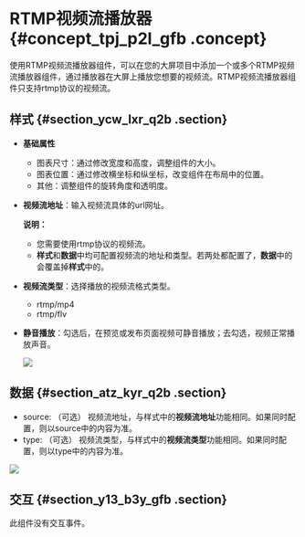 # RTMP视频流播放器 {#concept_tpj_p2l_gfb .concept}

使用RTMP视频流播放器组件，可以在您的大屏项目中添加一个或多个RTMP视频流播放器组件，通过播放器在大屏上播放您想要的视频流。RTMP视频流播放器组件只支持rtmp协议的视频流。

## 样式 {#section_ycw_lxr_q2b .section}

-   **基础属性**

    -   图表尺寸：通过修改宽度和高度，调整组件的大小。
    -   图表位置：通过修改横坐标和纵坐标，改变组件在布局中的位置。
    -   其他：调整组件的旋转角度和透明度。
-   **视频流地址**：输入视频流具体的url网址。

    **说明：** 

    -   您需要使用rtmp协议的视频流。
    -   **样式**和**数据**中均可配置视频流的地址和类型。若两处都配置了，**数据**中的会覆盖掉**样式**中的。
-   **视频流类型**：选择播放的视频流格式类型。
    -   rtmp/mp4
    -   rtmp/flv
-   **静音播放**：勾选后，在预览或发布页面视频可静音播放；去勾选，视频正常播放声音。

    ![](http://static-aliyun-doc.oss-cn-hangzhou.aliyuncs.com/assets/img/21806/154907744512817_zh-CN.png)


## 数据 {#section_atz_kyr_q2b .section}

-   source: （可选） 视频流地址，与样式中的**视频流地址**功能相同。如果同时配置，则以source中的内容为准。
-   type: （可选） 视频流类型，与样式中的**视频流类型**功能相同。如果同时配置，则以type中的内容为准。

![](http://static-aliyun-doc.oss-cn-hangzhou.aliyuncs.com/assets/img/21806/154907744512818_zh-CN.png)

## 交互 {#section_y13_b3y_gfb .section}

此组件没有交互事件。

